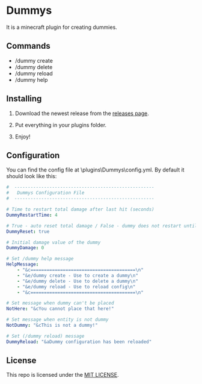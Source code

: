# Dummys
It is a minecraft plugin for creating dummies.

## Commands
- /dummy create
- /dummy delete
- /dummy reload
- /dummy help

## Installing
1. Download the newest release from the [releases page](https://github.com/Poxiton/Dummys/releases).

2. Put everything in your plugins folder.

3. Enjoy!

## Configuration
You can find the config file at \plugins\Dummys\config.yml. By default it should look like this:
```yml
#  ----------------------------------------------------
#   Dummys Configuration File
#  ----------------------------------------------------

# Time to restart total damage after last hit (seconds)
DummyRestartTime: 4

# True - auto reset total damage / False - dummy does not restart until deleted
DummyReset: true

# Initial damage value of the dummy
DummyDamage: 0

# Set /dummy help message
HelpMessage:
    - "&c=======================================\n"
    - "&e/dummy create - Use to create a dummy\n"
    - "&e/dummy delete - Use to delete a dummy\n"
    - "&e/dummy reload - Use to reload config\n"
    - "&c=======================================\n"

# Set message when dummy can't be placed
NotHere: "&cYou cannot place that here!"

# Set message when entity is not dummy
NotDummy: "&cThis is not a dummy!"

# Set (/dummy reload) message
DummyReload: "&aDummy configuration has been reloaded"
```

## License
This repo is licensed under the [MIT LICENSE](/LICENSE).
